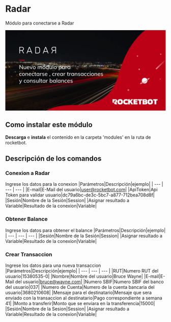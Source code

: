 



# Radar
  
Módulo para conectarse a Radar  
  
![banner](imgs/Banner_radar.jpg)
## Como instalar este módulo
  
__Descarga__ e __instala__ el contenido en la carpeta 'modules' en la ruta de rocketbot.  

## Descripción de los comandos

### Conexion a Radar
  
Ingrese los datos para la conexion
|Parámetros|Descripción|ejemplo|
| --- | --- | --- |
|E-mail|E-Mail del usuario|user@rocketbot.com|
|ApiToken|Api Token para validar usuario|dc79a6bc-de3c-5bc7-a877-712bea708d8f|
|Sesión|Nombre de la Sesión|Session|
|Asignar resultado a Variable|Resultado de la conexion|Variable|

### Obtener Balance
  
Ingrese los datos para obtener el balance
|Parámetros|Descripción|ejemplo|
| --- | --- | --- |
|Sesión|Nombre de la Sesión|Session|
|Asignar resultado a Variable|Resultado de la conexion|Variable|

### Crear Transaccion
  
Ingrese los datos para una nueva transaccion
|Parámetros|Descripción|ejemplo|
| --- | --- | --- |
|RUT|Numero RUT del usuario|15380535-0|
|Nombre|Nombre del usuario|Bruce Wayne|
|E-mail|E-Mail del usuario|bruce@wayne.com|
|Numero SBIF|Numero SBIF del banco del usuario|037|
|Numero de Cuenta|Numero de la cuenta bancaria del usuario|3680210608|
|Mensaje para el destinatario|Mensaje que sera enviado con la transaccion al destinatario|Pago correspondiente a semana 41|
|Monto a transferir|Monto que se enviara en la transferencia|15000|
|Sesión|Nombre de la Sesion|Session|
|Asignar resultado a Variable|Resultado de la conexion|Variable|
